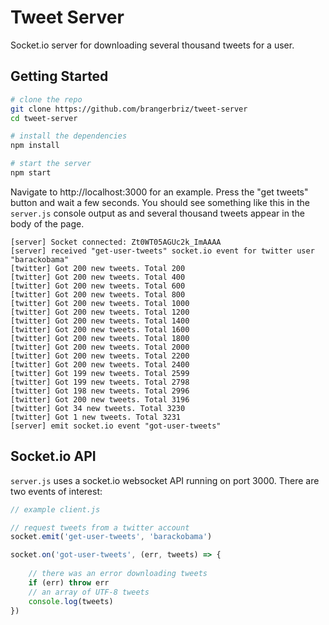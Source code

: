 # Tweet Server

Socket.io server for downloading several thousand tweets for a user.

## Getting Started

```bash
# clone the repo
git clone https://github.com/brangerbriz/tweet-server
cd tweet-server

# install the dependencies
npm install

# start the server
npm start
```

Navigate to http://localhost:3000 for an example. Press the "get tweets" button and wait a few seconds. You should see something like this in the `server.js` console output as and several thousand tweets appear in the body of the page.

```
[server] Socket connected: Zt0WT05AGUc2k_ImAAAA
[server] received "get-user-tweets" socket.io event for twitter user "barackobama"
[twitter] Got 200 new tweets. Total 200
[twitter] Got 200 new tweets. Total 400
[twitter] Got 200 new tweets. Total 600
[twitter] Got 200 new tweets. Total 800
[twitter] Got 200 new tweets. Total 1000
[twitter] Got 200 new tweets. Total 1200
[twitter] Got 200 new tweets. Total 1400
[twitter] Got 200 new tweets. Total 1600
[twitter] Got 200 new tweets. Total 1800
[twitter] Got 200 new tweets. Total 2000
[twitter] Got 200 new tweets. Total 2200
[twitter] Got 200 new tweets. Total 2400
[twitter] Got 199 new tweets. Total 2599
[twitter] Got 199 new tweets. Total 2798
[twitter] Got 198 new tweets. Total 2996
[twitter] Got 200 new tweets. Total 3196
[twitter] Got 34 new tweets. Total 3230
[twitter] Got 1 new tweets. Total 3231
[server] emit socket.io event "got-user-tweets"
```

## Socket.io API

`server.js` uses a socket.io websocket API running on port 3000. There are two events of interest:

```javascript
// example client.js

// request tweets from a twitter account 
socket.emit('get-user-tweets', 'barackobama')

socket.on('got-user-tweets', (err, tweets) => {
    
    // there was an error downloading tweets
    if (err) throw err
    // an array of UTF-8 tweets
    console.log(tweets)
})
```

